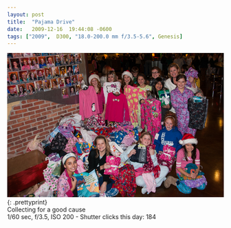 ```yaml
---
layout: post
title:  "Pajama Drive"
date:   2009-12-16  19:44:08 -0600
tags: ["2009",  D300, "18.0-200.0 mm f/3.5-5.6", Genesis]
---
```

![:title](/images/2009/2009_1216_DSC3705.jpg)
{: .prettyprint}  
Collecting for a good cause  
1/60 sec, f/3.5, ISO 200 - Shutter clicks this day: 184